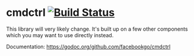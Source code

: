 cmdctrl [![Build Status](https://secure.travis-ci.org/facebookgo/cmdctrl.png)](https://travis-ci.org/facebookgo/cmdctrl)
=======

This library will very likely change. It's built up on a few other components which you may want to use directly instead.

Documentation: https://godoc.org/github.com/facebookgo/cmdctrl
